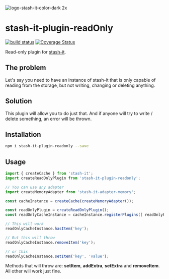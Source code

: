 ![logo-stash-it-color-dark 2x](https://user-images.githubusercontent.com/1819138/30385483-99fd209c-98a7-11e7-85e2-595791d8d894.png)

# stash-it-plugin-readOnly

[![build status](https://img.shields.io/travis/smolak/stash-it-plugin-readOnly/master.svg?style=flat-square)](https://travis-ci.org/smolak/stash-it-plugin-readOnly)
[![Coverage Status](https://coveralls.io/repos/github/smolak/stash-it-plugin-readOnly/badge.svg?branch=master)](https://coveralls.io/github/smolak/stash-it-plugin-readOnly)


Read-only plugin for [stash-it](https://www.npmjs.com/package/stash-it).

## The problem

Let's say you need to have an instance of stash-it that is only capable of reading
from the storage, but not writing, changing or deleting anything.

## Solution

This plugin will allow you to do just that. And if anyone will try to write / delete something,
an error will be thrown.

## Installation

```sh
npm i stash-it-plugin-readonly --save
```

## Usage

```javascript
import { createCache } from 'stash-it';
import createReadOnlyPlugin from 'stash-it-plugin-readonly';

// You can use any adapter
import createMemoryAdapter from 'stash-it-adapter-memory';

const cacheInstance = createCache(createMemoryAdapter());

const readOnlyPlugin = createReadOnlyPlugin();
const readOnlyCacheInstance = cacheInstance.registerPlugins([ readOnlyPlugin ]);

// This will work
readOnlyCacheInstance.hasItem('key');

// But this will throw
readOnlyCacheInstance.removeItem('key');

// or this
readOnlyCacheInstance.setItem('key', 'value');
```

Methods that will throw are: **setItem**, **addExtra**, **setExtra** and **removeItem**.
All other will work just fine.


